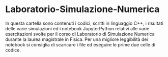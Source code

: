 # Laboratorio-Simulazione-Numerica
In questa cartella sono contenuti i codici, scritti in linguaggio C++, i risultati delle varie simulazioni ed i notebook JupyterPython relativi alle varie esercitazioni svolte per il corso di Laboratorio di Simulazione Numerica durante la laurea magistrale in Fisica. 
Per una migliore leggibilità dei notebook si consiglia di scaricare i file ed eseguire le prime due celle di codice. 
